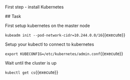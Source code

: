First step - install Kubernetes

## Task

First setup kubernetes on the master node

`kubeadm init --pod-network-cidr=10.244.0.0/16`{{execute}}

Setup your kubectl to connect to kubernetes

`export KUBECONFIG=/etc/kubernetes/admin.conf`{{execute}}

Wait until the cluster is up

`kubectl get cs`{{execute}}

